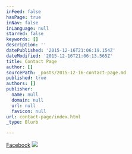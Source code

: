 ```yaml
---
inFeed: false
hasPage: true
inNav: false
inLanguage: null
starred: false
keywords: []
description: ''
datePublished: '2015-12-16T21:06:19.154Z'
dateModified: '2015-12-16T21:06:13.565Z'
title: Contact Page
author: []
sourcePath: _posts/2015-12-16-contact-page.md
published: true
authors: []
publisher:
  name: null
  domain: null
  url: null
  favicon: null
url: contact-page/index.html
_type: Blurb

---
```

[Facebook][0]
![](https://the-grid-user-content.s3-us-west-2.amazonaws.com/f3ec4f58-6f5a-4964-89fc-8748b52ac334.png)

[0]: https://www.facebook.com/CubanCigarInc/